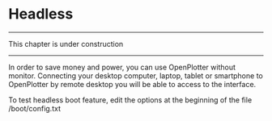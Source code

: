 # Headless

---

This chapter is under construction

---
In order to save money and power, you can use OpenPlotter without monitor. Connecting your desktop computer, laptop, tablet or smartphone to OpenPlotter by remote desktop you will be able to access to the interface.




To test headless boot feature, edit the options at the beginning of the file /boot/config.txt

